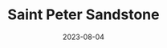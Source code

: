 ---
title: "Saint Peter Sandstone"
cc-type: rock
date: 2023-08-04
type-of: sandstone
tags:
  - sandstone
  - rock
---